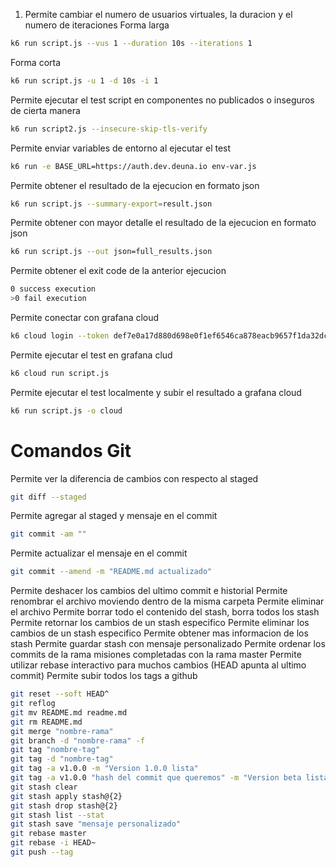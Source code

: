 1. Permite cambiar el numero de usuarios virtuales, la duracion y el numero de iteraciones
   Forma larga

```bash
k6 run script.js --vus 1 --duration 10s --iterations 1
```

Forma corta

```bash
k6 run script.js -u 1 -d 10s -i 1
```

Permite ejecutar el test script en componentes no publicados o inseguros de cierta manera

```bash
k6 run script2.js --insecure-skip-tls-verify
```

Permite enviar variables de entorno al ejecutar el test

```bash
k6 run -e BASE_URL=https://auth.dev.deuna.io env-var.js
```

Permite obtener el resultado de la ejecucion en formato json

```bash
k6 run script.js --summary-export=result.json
```

Permite obtener con mayor detalle el resultado de la ejecucion en formato json

```bash
k6 run script.js --out json=full_results.json
```

Permite obtener el exit code de la anterior ejecucion

```bash
0 success execution
>0 fail execution
```

Permite conectar con grafana cloud

```bash
k6 cloud login --token def7e0a17d880d698e0f1ef6546ca878eacb9657f1da32dc89027c412898e06b
```

Permite ejecutar el test en grafana clud

```bash
k6 cloud run script.js
```

Permite ejecutar el test localmente y subir el resultado a grafana cloud

```bash
k6 run script.js -o cloud
```

# Comandos Git

Permite ver la diferencia de cambios con respecto al staged

```bash
git diff --staged
```

Permite agregar al staged y mensaje en el commit

```bash
git commit -am ""
```

Permite actualizar el mensaje en el commit

```bash
git commit --amend -m "README.md actualizado"
```

Permite deshacer los cambios del ultimo commit e historial
Permite renombrar el archivo moviendo dentro de la misma carpeta
Permite eliminar el archivo
Permite borrar todo el contenido del stash, borra todos los stash
Permite retornar los cambios de un stash especifico
Permite eliminar los cambios de un stash especifico
Permite obtener mas informacion de los stash
Permite guardar stash con mensaje personalizado
Permite ordenar los commits de la rama misiones completadas con la rama master
Permite utilizar rebase interactivo para muchos cambios (HEAD apunta al ultimo commit)
Permite subir todos los tags a github

```bash
git reset --soft HEAD^
git reflog
git mv README.md readme.md
git rm README.md
git merge "nombre-rama"
git branch -d "nombre-rama" -f
git tag "nombre-tag"
git tag -d "nombre-tag"
git tag -a v1.0.0 -m "Version 1.0.0 lista"
git tag -a v1.0.0 "hash del commit que queremos" -m "Version beta lista"
git stash clear
git stash apply stash@{2}
git stash drop stash@{2}
git stash list --stat
git stash save "mensaje personalizado"
git rebase master
git rebase -i HEAD~
git push --tag
```

